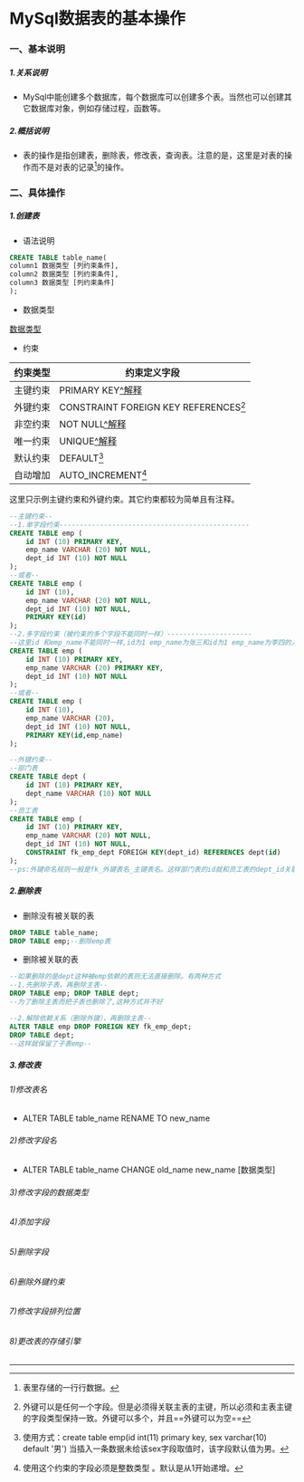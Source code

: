 





# MySql数据表的基本操作

### 一、基本说明

##### 1.关系说明

* MySql中能创建多个数据库，每个数据库可以创建多个表。当然也可以创建其它数据库对象，例如存储过程，函数等。

##### 2.概括说明

* 表的操作是指创建表，删除表，修改表，查询表。注意的是，这里是对表的操作而不是对表的记录[^1]的操作。

### 二、具体操作

##### 1.创建表

* 语法说明

```sql
CREATE TABLE table_name(
column1 数据类型 [列约束条件],
column2 数据类型 [列约束条件],
column3 数据类型 [列约束条件]
);
```

* 数据类型

[数据类型](....)

* 约束

| 约束类型 | 约束定义字段                           |
| -------- | -------------------------------------- |
| 主键约束 | PRIMARY KEY[^解释](唯一并且不能为空)   |
| 外键约束 | CONSTRAINT  FOREIGN KEY REFERENCES[^4] |
| 非空约束 | NOT NULL[^解释](该列字段不能为空)      |
| 唯一约束 | UNIQUE[^解释](该字段是唯一的)          |
| 默认约束 | DEFAULT[^2]                            |
| 自动增加 | AUTO_INCREMENT[^3]                     |

这里只示例主键约束和外键约束。其它约束都较为简单且有注释。

```sql
--主键约束--
--1.单字段约束-----------------------------------------------
CREATE TABLE emp (
	id INT (10) PRIMARY KEY,
	emp_name VARCHAR (20) NOT NULL,
	dept_id INT (10) NOT NULL
);
--或者--
CREATE TABLE emp (
	id INT (10),
	emp_name VARCHAR (20) NOT NULL,
	dept_id INT (10) NOT NULL,
    PRIMARY KEY(id)
);
--2.多字段约束（被约束的多个字段不能同时一样）---------------------
--这里id 和emp_name不能同时一样,id为1 emp_name为张三和id为1 emp_name为李四的人可以同时存在
CREATE TABLE emp (
	id INT (10) PRIMARY KEY,
	emp_name VARCHAR (20) PRIMARY KEY,
	dept_id INT (10) NOT NULL
);
--或者--
CREATE TABLE emp (
	id INT (10),
	emp_name VARCHAR (20),
	dept_id INT (10) NOT NULL,
    PRIMARY KEY(id,emp_name)
);
```

```sql
--外键约束--
--部门表
CREATE TABLE dept (
	id INT (10) PRIMARY KEY,
	dept_name VARCHAR (10) NOT NULL
);
--员工表
CREATE TABLE emp (
	id INT (10) PRIMARY KEY,
	emp_name VARCHAR (20) NOT NULL,
	dept_id INT (10) NOT NULL,
    CONSTRAINT fk_emp_dept FOREIGH KEY(dept_id) REFERENCES dept(id)
);
--ps:外键命名规则一般是fk_外键表名_主键表名。这样部门表的id就和员工表的dept_id关联上了。

```

##### 2.删除表

* 删除没有被关联的表

```sql
DROP TABLE table_name;
DROP TABLE emp;--删除emp表
```

* 删除被关联的表

```sql
--如果删除的是dept这种被emp依赖的表则无法直接删除。有两种方式
--1.先删除子表，再删除主表--
DROP TABLE emp; DROP TABLE dept;
--为了删除主表而把子表也删除了,这种方式并不好

--2.解除依赖关系（删除外键），再删除主表--
ALTER TABLE emp DROP FOREIGN KEY fk_emp_dept;
DROP TABLE dept;
--这样就保留了子表emp--
```

##### 3.修改表

###### 1)修改表名

* ALTER TABLE table_name RENAME TO new_name  

###### 2)修改字段名

* ALTER TABLE table_name CHANGE old_name  new_name [数据类型]

###### 3)修改字段的数据类型

###### 4)添加字段

###### 5)删除字段  

###### 6)删除外键约束

###### 7)修改字段排列位置

###### 8)更改表的存储引擎

---

[^1]: 表里存储的一行行数据。
[^2]: 使用方式：create table emp(id int(11) primary key, sex varchar(10) default '男') 当插入一条数据未给该sex字段取值时，该字段默认值为男。
[^3]: 使用这个约束的字段必须是整数类型 。默认是从1开始递增。
[^4]: 外键可以是任何一个字段。但是必须得关联主表的主键，所以必须和主表主键的字段类型保持一致。外键可以多个，并且==外键可以为空== 